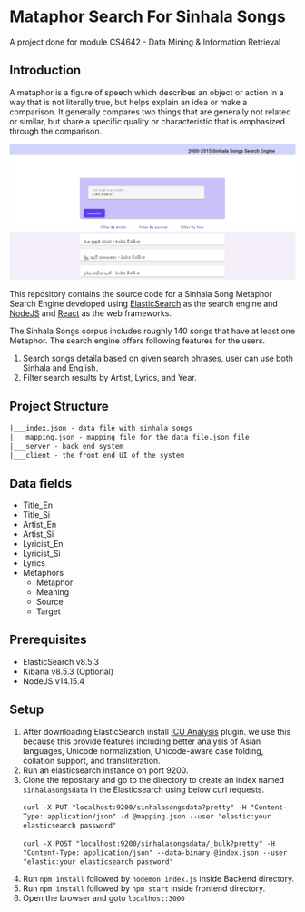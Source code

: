 # Mataphor Search For Sinhala Songs

A project done for module CS4642 - Data Mining &amp; Information Retrieval

## Introduction

A metaphor is a figure of speech which describes an object or action in a way that is not literally 
true, but helps explain an idea or make a comparison. It generally compares two things that are 
generally not related or similar, but share a specific quality or characteristic that is emphasized 
through the comparison. 

![Search Engine](image1.png)

This repository contains the source code for a Sinhala Song Metaphor Search Engine developed using [ElasticSearch](https://www.elastic.co/) as the search engine and [NodeJS](https://nodejs.org/en/) and [React](https://reactjs.org/) as the web frameworks.

The Sinhala Songs corpus includes roughly 140 songs that have at least one Metaphor. The search engine offers following features for the users.

1. Search songs detaila based on given search phrases, user can use both Sinhala and English.
2. Filter search results by Artist, Lyrics, and Year.

## Project Structure
```
|___index.json - data file with sinhala songs
|___mapping.json - mapping file for the data_file.json file
|___server - back end system
|___client - the front end UI of the system
```

## Data fields
* Title_En
* Title_Si
* Artist_En
* Artist_Si
* Lyricist_En
* Lyricist_Si
* Lyrics
* Metaphors
    * Metaphor
    * Meaning
    * Source
    * Target

## Prerequisites

* ElasticSearch v8.5.3
* Kibana v8.5.3 (Optional)
* NodeJS v14.15.4

## Setup

1. After downloading ElasticSearch install [ICU Analysis](https://www.elastic.co/guide/en/elasticsearch/plugins/current/analysis-icu.html) plugin. we use this because this provide features including better analysis of Asian languages, Unicode normalization, Unicode-aware case folding, collation support, and transliteration.
2. Run an elasticsearch instance on port 9200.
3. Clone the repositary and go to the directory to create an index named `sinhalasongsdata` in the Elasticsearch using below curl requests.
    ```
    curl -X PUT "localhost:9200/sinhalasongsdata?pretty" -H "Content-Type: application/json" -d @mapping.json --user "elastic:your elasticsearch password"

    curl -X POST "localhost:9200/sinhalasongsdata/_bulk?pretty" -H "Content-Type: application/json" --data-binary @index.json --user "elastic:your elasticsearch password"
    ```
4. Run `npm install` followed by `nodemon index.js` inside Backend directory.
5. Run `npm install` followed by `npm start` inside frontend directory.
6. Open the browser and goto `localhost:3000`
